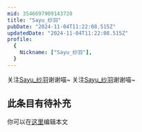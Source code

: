 ```yaml
---
mid: 3546697909143720
title: "Sayu_纱羽"
pubDate: "2024-11-04T11:22:08.515Z"
updatedDate: "2024-11-04T11:22:08.515Z"
profile:
  {
    Nickname: ["Sayu_纱羽"],
  }
---
```


关注[Sayu_纱羽](https://space.bilibili.com/3546697909143720)谢谢喵~ 关注[Sayu_纱羽](https://space.bilibili.com/3546697909143720)谢谢喵~

## 此条目有待补充
你可以在[这里](https://github.com/Yuhanawa/VTuber.ICU/edit/master/src/content/v/Sayu_纱羽/index.md)编辑本文
